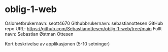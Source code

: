 # oblig-1-web
Oslometbrukernavn: seott4670
Githubbrukernavn: sebastianottesen
GitHub repo URL: https://github.com/Sebastianottesen/oblig-1-web/tree/main
Fullt navn: Sebastian Østman Ottesen

Kort beskrivelse av applikasjonen (5-10 setninger)

